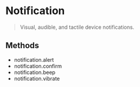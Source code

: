 Notification
============

> Visual, audible, and tactile device notifications.

Methods
-------

- notification.alert
- notification.confirm
- notification.beep
- notification.vibrate